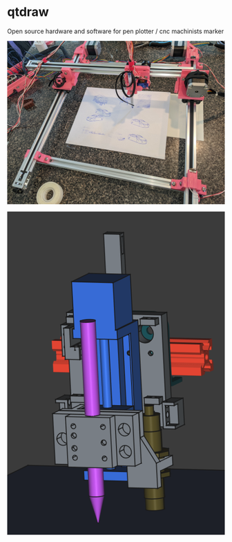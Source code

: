 # qtdraw
Open source hardware and software for pen plotter / cnc machinists marker

![photo of operational qtdraw](https://github.com/beckdac/qtdraw/blob/main/input.jpg?raw=true)

![rendering of v2a head](https://github.com/beckdac/qtdraw/blob/main/pen_plotter_head_v2a.png?raw=true)

